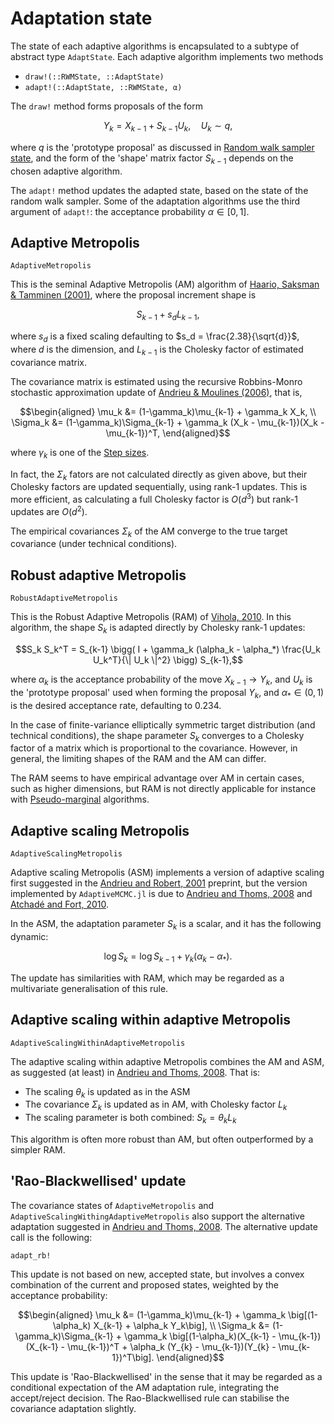 
# Adaptation state

The state of each adaptive algorithms is encapsulated to a subtype of abstract type `AdaptState`.
Each adaptive algorithm implements two methods

* `draw!(::RWMState, ::AdaptState)`
* `adapt!(::AdaptState, ::RWMState, α)`

The `draw!` method forms proposals of the form
```math
Y_k = X_{k-1} + S_{k-1} U_k, \quad U_k \sim q,
```
where $q$ is the 'prototype proposal' as discussed in [Random walk sampler state](@ref), and the form of the 'shape' matrix factor $S_{k-1}$ depends on the chosen adaptive algorithm.

The `adapt!` method updates the adapted state, based on the state of the random walk sampler. Some of the adaptation algorithms use the third argument of `adapt!`: the acceptance probability $\alpha\in[0,1]$.

## Adaptive Metropolis

```@docs
AdaptiveMetropolis
```

This is the seminal Adaptive Metropolis (AM) algorithm of [Haario, Saksman & Tamminen (2001)](https://doi.org/10.2307/3318737), where the proposal increment shape is
```math
S_{k-1} + s_d L_{k-1},
```

where $s_d$ is a fixed scaling defaulting to $s_d = \frac{2.38}{\sqrt{d}}$, where $d$ is the dimension, and $L_{k-1}$ is the Cholesky factor of estimated covariance matrix.

The covariance matrix is estimated using the recursive Robbins-Monro stochastic approximation update of [Andrieu & Moulines (2006)](https://doi.org/10.1214/105051606000000286), that is,
```math
\begin{aligned}
\mu_k &= (1-\gamma_k)\mu_{k-1} + \gamma_k X_k, \\
\Sigma_k &= (1-\gamma_k)\Sigma_{k-1} + \gamma_k (X_k - \mu_{k-1})(X_k - \mu_{k-1})^T,
\end{aligned}
```
where $\gamma_k$ is one of the [Step sizes](@ref).

In fact, the $\Sigma_k$ fators are not calculated directly as given above, but their Cholesky factors are updated sequentially, using rank-1 updates. This is more efficient, as calculating a full Cholesky factor is $O(d^3)$ but rank-1 updates are $O(d^2)$.

The empirical covariances $\Sigma_k$ of the AM converge to the true target covariance (under technical conditions).

## Robust adaptive Metropolis

```@docs
RobustAdaptiveMetropolis
```

This is the Robust Adaptive Metropolis (RAM) of [Vihola, 2010](http://dx.doi.org/10.1007/s11222-011-9269-5). In this algorithm, the shape $S_{k}$ is adapted directly by Cholesky rank-1 updates:
```math
S_k S_k^T = S_{k-1} \bigg( I + \gamma_k (\alpha_k - \alpha_*) \frac{U_k U_k^T}{\| U_k \|^2} \bigg) S_{k-1},
```
where $\alpha_k$ is the acceptance probability of the move $X_{k-1} \to Y_k$, and $U_k$ is the 'prototype proposal' used when forming the proposal $Y_k$, and $\alpha_*\in(0,1)$ is the desired acceptance rate, defaulting to $0.234$.

In the case of finite-variance elliptically symmetric target distribution (and technical conditions), the shape parameter $S_k$ converges to a Cholesky factor of a matrix which is proportional to the covariance. However, in general, the limiting shapes of the RAM and the AM can differ.

The RAM seems to have empirical advantage over AM in certain cases, such as higher dimensions, but RAM is not directly applicable for instance with [Pseudo-marginal](https://en.wikipedia.org/wiki/Pseudo-marginal_Metropolis%E2%80%93Hastings_algorithm) algorithms.

## Adaptive scaling Metropolis

```@docs
AdaptiveScalingMetropolis
```

Adaptive scaling Metropolis (ASM) implements a version of adaptive scaling first suggested in the [Andrieu and Robert, 2001](https://crest.science/RePEc/wpstorage/2001-33.pdf) preprint, but the version implemented by `AdaptiveMCMC.jl` is due to [Andrieu and Thoms, 2008](https://doi.org/10.1007/s11222-008-9110-y) and [Atchadé and Fort, 2010](https://projecteuclid.org/euclid.bj/1265984706).

In the ASM, the adaptation parameter $S_k$ is a scalar, and it has the following dynamic:
```math
\log S_k = \log S_{k-1}  + \gamma_k (\alpha_k - \alpha_*).
```
The update has similarities with RAM, which may be regarded as a multivariate generalisation of this rule.

## Adaptive scaling within adaptive Metropolis

```@docs
AdaptiveScalingWithinAdaptiveMetropolis
```
The adaptive scaling within adaptive Metropolis combines the AM and ASM, as suggested (at least) in 
[Andrieu and Thoms, 2008](https://doi.org/10.1007/s11222-008-9110-y). That is:

* The scaling $\theta_k$ is updated as in the ASM
* The covariance $\Sigma_k$ is updated as in AM, with Cholesky factor $L_k$
* The scaling parameter is both combined: $S_k = \theta_k L_k$

This algorithm is often more robust than AM, but often outperformed by a simpler RAM.

## 'Rao-Blackwellised' update

The covariance states of `AdaptiveMetropolis` and `AdaptiveScalingWithingAdaptiveMetropolis` also support the alternative adaptation suggested in [Andrieu and Thoms, 2008](https://doi.org/10.1007/s11222-008-9110-y). The alternative update call is the following:

```@docs
adapt_rb!
```

This update is not based on new, accepted state, but involves a convex combination of the current and proposed states, weighted by the acceptance probability:
```math
\begin{aligned}
\mu_k &= (1-\gamma_k)\mu_{k-1} + \gamma_k \big[(1-\alpha_k) X_{k-1} + \alpha_k Y_k\big], \\
\Sigma_k &= (1-\gamma_k)\Sigma_{k-1} + \gamma_k \big[(1-\alpha_k)(X_{k-1} - \mu_{k-1})(X_{k-1} - \mu_{k-1})^T + \alpha_k (Y_{k} - \mu_{k-1})(Y_{k} - \mu_{k-1})^T\big].
\end{aligned}
```
This update is 'Rao-Blackwellised' in the sense that it may be regarded as a conditional expectation of the AM adaptation rule, integrating the accept/reject decision. The Rao-Blackwellised rule can stabilise the covariance adaptation slightly.
